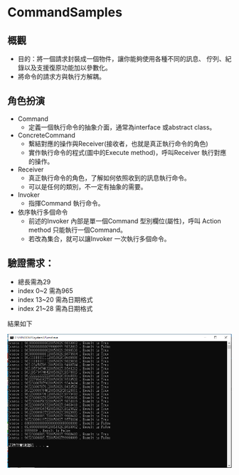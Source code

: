 # CommandSamples

## 概觀
* 目的：將一個請求封裝成一個物件，讓你能夠使用各種不同的訊息、
佇列、紀錄以及支援復原功能加以參數化。 
* 將命令的請求方與執行方解耦。 

## 角色扮演
* Command  
    * 定義一個執行命令的抽象介面，通常為interface 或abstract class。
* ConcreteCommand
    * 繫結對應的操作與Receiver(接收者，也就是真正執行命令的角色)
    * 實作執行命令的程式(圖中的Execute method)，呼叫Receiver 執行對應
的操作。  
* Receiver
    * 真正執行命令的角色，了解如何依照收到的訊息執行命令。
    * 可以是任何的類別，不一定有抽象的需要。
* Invoker
    * 指揮Command 執行命令。
* 依序執行多個命令
    * 前述的Invoker 內部是單一個Command 型別欄位(屬性)，呼叫
Action method 只能執行一個Command。
    * 若改為集合，就可以讓Invoker 一次執行多個命令。

## 驗證需求：  
* 總長需為29
* index 0~2 需為965
* index 13~20 需為日期格式
* index 21~28 需為日期格式

結果如下

![Alt text](sample.png)